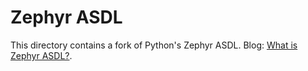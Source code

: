 Zephyr ASDL
===========

This directory contains a fork of Python's Zephyr ASDL.  Blog: [What is Zephyr
ASDL?](http://www.oilshell.org/blog/2016/12/11.html).
